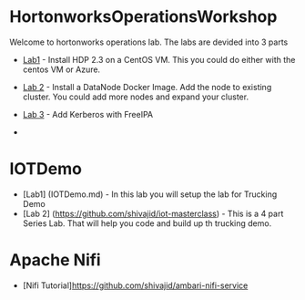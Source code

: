 # HortonworksOperationsWorkshop

Welcome to hortonworks operations lab. The labs are devided into 3 parts

+ [Lab1](Lab1.md) - Install HDP 2.3 on a CentOS VM. This you could do either with the centos VM or Azure.

+ [Lab 2](Lab2.md) - Install a DataNode Docker Image. Add the node to existing cluster.
          You could add more nodes and expand your cluster.

+ [Lab 3](Lab3.md) - Add Kerberos with FreeIPA
+

# IOTDemo

+ [Lab1] (IOTDemo.md) - In this lab you will setup the lab for Trucking Demo
+ [Lab 2] (https://github.com/shivajid/iot-masterclass) - This is a 4 part Series Lab. That will help you code and build up th trucking demo.

# Apache Nifi

+ [Nifi Tutorial]https://github.com/shivajid/ambari-nifi-service

